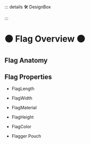 ::: details 🛠 DesignBox



:::

# 🟠 <move>Flag Overview </move>🟠

## Flag Anatomy


## Flag Properties

- FlagLength
- FlagWidth
- FlagMaterial
- FlagHeight
- FlagColor

- Flagger Pouch